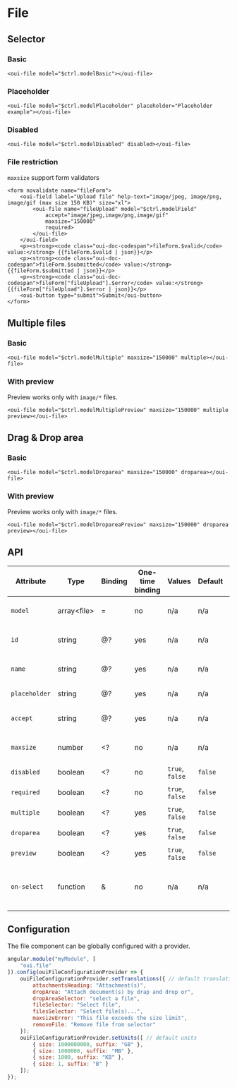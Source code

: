 # File

## Selector

### Basic

```html:preview
<oui-file model="$ctrl.modelBasic"></oui-file>
```

### Placeholder

```html:preview
<oui-file model="$ctrl.modelPlaceholder" placeholder="Placeholder example"></oui-file>
```

### Disabled

```html:preview
<oui-file model="$ctrl.modelDisabled" disabled></oui-file>
```

### File restriction

<oui-message type="info" dismissable="false">`maxsize` support form validators</oui-message>

```html:preview
<form novalidate name="fileForm">
    <oui-field label="Upload file" help-text="image/jpeg, image/png, image/gif (max size 150 KB)" size="xl">
        <oui-file name="fileUpload" model="$ctrl.modelField" 
            accept="image/jpeg,image/png,image/gif" 
            maxsize="150000" 
            required>
        </oui-file>
    </oui-field>
    <p><strong><code class="oui-doc-codespan">fileForm.$valid</code> value:</strong> {{fileForm.$valid | json}}</p>
    <p><strong><code class="oui-doc-codespan">fileForm.$submitted</code> value:</strong> {{fileForm.$submitted | json}}</p>
    <p><strong><code class="oui-doc-codespan">fileForm["fileUpload"].$error</code> value:</strong> {{fileForm["fileUpload"].$error | json}}</p>
    <oui-button type="submit">Submit</oui-button>
</form>
```

## Multiple files

### Basic

```html:preview
<oui-file model="$ctrl.modelMultiple" maxsize="150000" multiple></oui-file>
```

### With preview

<oui-message type="info" dismissable="false">Preview works only with `image/*` files.</oui-message>

```html:preview
<oui-file model="$ctrl.modelMultiplePreview" maxsize="150000" multiple preview></oui-file>
```

## Drag & Drop area

### Basic

```html:preview
<oui-file model="$ctrl.modelDroparea" maxsize="150000" droparea></oui-file>
```

### With preview

<oui-message type="info" dismissable="false">Preview works only with `image/*` files.</oui-message>

```html:preview
<oui-file model="$ctrl.modelDropareaPreview" maxsize="150000" droparea preview></oui-file>
```

## API

| Attribute         | Type              | Binding   | One-time binding  | Values            | Default   | Description
| ----              | ----              | ----      | ----              | ----              | ----      | ----
| `model`           | array&lt;file&gt; | =         | no                | n/a               | n/a       | model bound to component
| `id`              | string            | @?        | yes               | n/a               | n/a       | id attribute of form input
| `name`            | string            | @?        | yes               | n/a               | n/a       | name attribute of form input
| `placeholder`     | string            | @?        | yes               | n/a               | n/a       | placeholder text
| `accept`          | string            | @?        | yes               | n/a               | n/a       | accept attribute of file input
| `maxsize`         | number            | <?        | no                | n/a               | n/a       | maximum file size in byte
| `disabled`        | boolean           | <?        | no                | `true`, `false`   | `false`   | disabled flag
| `required`        | boolean           | <?        | no                | `true`, `false`   | `false`   | required flag
| `multiple`        | boolean           | <?        | yes               | `true`, `false`   | `false`   | multiple flag
| `droparea`        | boolean           | <?        | yes               | `true`, `false`   | `false`   | droparea flag
| `preview`         | boolean           | <?        | yes               | `true`, `false`   | `false`   | preview flag
| `on-select`       | function          | &         | no                | n/a               | n/a       | handler triggered when files are selected

## Configuration

The file component can be globally configured with a provider.

```js
angular.module("myModule", [
    "oui.file"
]).config(ouiFileConfigurationProvider => {
    ouiFileConfigurationProvider.setTranslations({ // default translations
        attachmentsHeading: "Attachment(s)",
        dropArea: "Attach document(s) by drap and drop or",
        dropAreaSelector: "select a file",
        fileSelector: "Select file",
        filesSelector: "Select file(s)...",
        maxsizeError: "This file exceeds the size limit",
        removeFile: "Remove file from selector"
    });
    ouiFileConfigurationProvider.setUnits([ // default units
        { size: 1000000000, suffix: "GB" },
        { size: 1000000, suffix: "MB" },
        { size: 1000, suffix: "KB" },
        { size: 1, suffix: "B" }
    ]);
});
```
